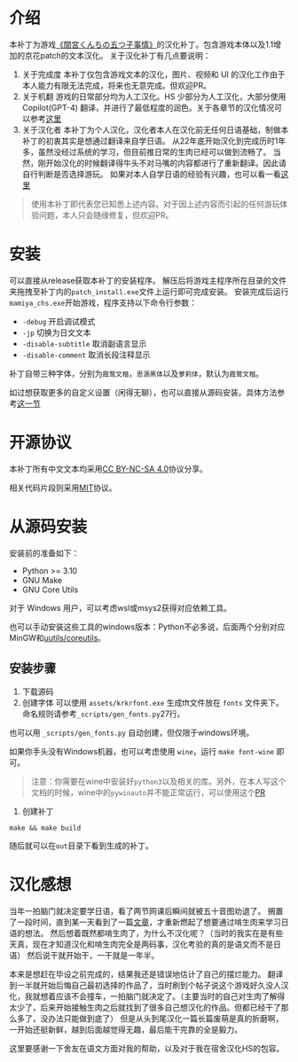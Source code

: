 # 介绍
本补丁为游戏[《間宮くんちの五つ子事情》](http://www.cuffs-cube.jp/products/mamiya/)的汉化补丁。包含游戏本体以及1.1增加的京花patch的文本汉化。
关于汉化补丁有几点要说明：
1. 关于完成度
本补丁仅包含游戏文本的汉化，图片、视频和 UI 的汉化工作由于本人能力有限无法完成，将来也无意完成。但欢迎PR。
1. 关于机翻
游戏的日常部分均为人工汉化。HS 少部分为人工汉化，大部分使用 Copilot(GPT-4) 翻译，并进行了最低程度的润色。关于各章节的汉化情况可以参考[这里](./NOTE.md#游戏进度)
1. 关于汉化者
本补丁为个人汉化，汉化者本人在汉化前无任何日语基础，制做本补丁的初衷其实是想通过翻译来自学日语。
从22年底开始汉化到完成历时1年多，虽然没经过系统的学习，但目前推日常的生肉已经可以做到流畅了。
当然，刚开始汉化的时候翻译得牛头不对马嘴的内容都进行了重新翻译。因此请自行判断是否选择游玩。
如果对本人自学日语的经验有兴趣，也可以看一看[这里](./EXP.md)

> 使用本补丁即代表您已知悉上述内容。对于因上述内容而引起的任何游玩体验问题，本人只会随缘修复，但欢迎PR。

# 安装
可以直接从release获取本补丁的安装程序。
解压后将游戏主程序所在目录的文件夹拖拽至补丁内的`patch_install.exe`文件上运行即可完成安装。
安装完成后运行`mamiya_chs.exe`开始游戏，程序支持以下命令行参数：
- `-debug` 开启调试模式
- `-jp` 切换为日文文本
- `-disable-subtitle` 取消副语言显示
- `-disable-comment` 取消长段注释显示

补丁自带三种字体，分别为`霞鹜文楷`，`思源黑体`以及`萝莉体`，默认为`霞鹜文楷`。

如过想获取更多的自定义设置（闲得无聊），也可以直接从源码安装。具体方法参考[这一节](#从源码安装)

# 开源协议
本补丁所有中文文本均采用[CC BY-NC-SA 4.0](https://creativecommons.org/licenses/by-nc-sa/4.0/)协议分享。

相关代码片段则采用[MIT](https://opensource.org/licenses/MIT)协议。

# 从源码安装
安装前的准备如下：
- Python >= 3.10
- GNU Make
- GNU Core Utils

对于 Windows 用户，可以考虑wsl或msys2获得对应依赖工具。

也可以手动安装这些工具的windows版本：Python不必多说，后面两个分别对应MinGW和[uutils/coreutils](https://github.com/uutils/coreutils)。

## 安装步骤
1. 下载源码
1. 创建字体
可以使用 `assets/krkrfont.exe` 生成tft文件放在 `fonts` 文件夹下。命名规则请参考`_scripts/gen_fonts.py`27行。

也可以用 `_scripts/gen_fonts.py` 自动创建，但仅限于windows环境。

如果你手头没有Windows机器，也可以考虑使用 `wine`，运行 `make font-wine` 即可。
> 注意：你需要在wine中安装好`python3`以及相关的库。另外，在本人写这个文档的时候，wine中的`pywinauto`并不能正常运行，可以使用这个[PR](https://github.com/pywinauto/pywinauto/pull/1325)

1. 创建补丁
```
make && make build
```

随后就可以在`out`目录下看到生成的补丁。

# 汉化感想
当年一拍脑门就决定要学日语，看了两节网课后瞬间就被五十音图劝退了。
搁置了一段时间，直到某一天看到了一篇[文章](https://www.bilibili.com/read/cv197917)，才重新燃起了想要通过啃生肉来学习日语的想法。
然后想着既然都啃生肉了，为什么不汉化呢？（当时的我实在是有些天真，现在才知道汉化和啃生肉完全是两码事，汉化考验的真的是语文而不是日语）
然后说干就开始干，一干就是一年半。

本来是想赶在毕设之前完成的，结果我还是错误地估计了自己的摆烂能力。
翻译到一半就开始后悔自己最初选择的作品了，当时刷到个帖子说这个游戏好久没人汉化，我就想着应该不会撞车，一拍脑门就决定了。（主要当时的自己对生肉了解得太少了，后来开始接触生肉之后就找到了很多自己想汉化的作品。但都已经干了那么多了，没办法只能做到底了）
但是从头到尾汉化一篇长篇废萌是真的折磨啊，一开始还挺新鲜，越到后面越觉得无趣，最后能干完靠的全是毅力。

这里要感谢一下舍友在语文方面对我的帮助，以及对于我在宿舍汉化HS的包容。